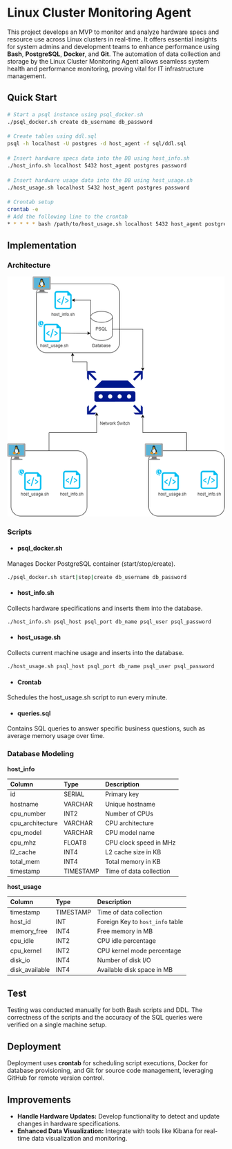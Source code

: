 # Linux Cluster Monitoring Agent

This project develops an MVP to monitor and analyze hardware specs and resource use across Linux clusters in real-time. It offers essential insights for system admins and development teams to enhance performance using **Bash**, **PostgreSQL**, **Docker**, and **Git**. The automation of data collection and storage by the Linux Cluster Monitoring Agent allows seamless system health and performance monitoring, proving vital for IT infrastructure management.

## Quick Start
```bash
# Start a psql instance using psql_docker.sh
./psql_docker.sh create db_username db_password

# Create tables using ddl.sql
psql -h localhost -U postgres -d host_agent -f sql/ddl.sql

# Insert hardware specs data into the DB using host_info.sh
./host_info.sh localhost 5432 host_agent postgres password

# Insert hardware usage data into the DB using host_usage.sh
./host_usage.sh localhost 5432 host_agent postgres password

# Crontab setup
crontab -e
# Add the following line to the crontab
* * * * * bash /path/to/host_usage.sh localhost 5432 host_agent postgres password > /tmp/host_usage.log
```

## Implementation

### Architecture
![Linux Cluster Monitoring Agent Architecture](assets/LinuxMonitoring.png)
### Scripts

* #### psql_docker.sh
Manages Docker PostgreSQL container (start/stop/create).
```bash
./psql_docker.sh start|stop|create db_username db_password
```

* #### host_info.sh
Collects hardware specifications and inserts them into the database.
```bash
./host_info.sh psql_host psql_port db_name psql_user psql_password
```

* #### host_usage.sh
Collects current machine usage and inserts into the database.
```bash
./host_usage.sh psql_host psql_port db_name psql_user psql_password
```
* #### Crontab
Schedules the host_usage.sh script to run every minute.

* #### queries.sql
Contains SQL queries to answer specific business questions, such as average memory usage over time.

### Database Modeling

**host_info**

| Column            | Type      | Description                   |
|:------------------|:----------|:------------------------------|
| id                | SERIAL    | Primary key                   |
| hostname          | VARCHAR   | Unique hostname               |
| cpu_number        | INT2      | Number of CPUs                |
| cpu_architecture  | VARCHAR   | CPU architecture              |
| cpu_model         | VARCHAR   | CPU model name                |
| cpu_mhz           | FLOAT8    | CPU clock speed in MHz        |
| l2_cache          | INT4      | L2 cache size in KB           |
| total_mem         | INT4      | Total memory in KB            |
| timestamp         | TIMESTAMP | Time of data collection       |

**host_usage**

| Column         | Type      | Description                        |
|:---------------|:----------|:-----------------------------------|
| timestamp      | TIMESTAMP | Time of data collection            |
| host_id        | INT       | Foreign Key to `host_info` table   |
| memory_free    | INT4      | Free memory in MB                  |
| cpu_idle       | INT2      | CPU idle percentage                |
| cpu_kernel     | INT2      | CPU kernel mode percentage         |
| disk_io        | INT4      | Number of disk I/O                 |
| disk_available | INT4      | Available disk space in MB         |

## Test
Testing was conducted manually for both Bash scripts and DDL. The correctness of the scripts and the accuracy of the SQL queries were verified on a single machine setup.


## Deployment
Deployment uses **crontab** for scheduling script executions, Docker for database provisioning, and Git for source code management, leveraging GitHub for remote version control.


## Improvements
* **Handle Hardware Updates:** Develop functionality to detect and update changes in hardware specifications.
* **Enhanced Data Visualization:** Integrate with tools like Kibana for real-time data visualization and monitoring.